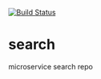 [![Build Status](https://travis-ci.com/paulo71/search.svg?branch=master)](https://travis-ci.com/paulo71/search)
# search
microservice search repo

